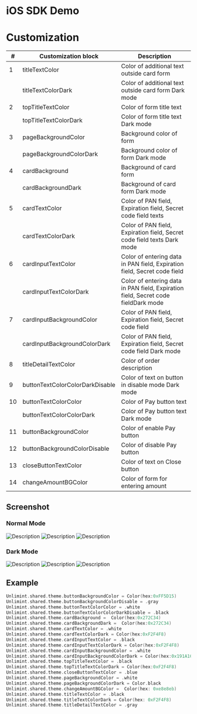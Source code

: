 iOS SDK Demo
========

# Customization


|#  |Customization block            |Description
|---|-------------------------------|----------------------------------------------------------------------------------|
|1  |titleTextColor                 |Color of additional text outside card form                                        |
|   |titleTextColorDark             |Color of additional text outside card form Dark mode                              |
|2  |topTitleTextColor              |Color of form title text                                                          |
|   |topTitleTextColorDark          |Color of form title text Dark mode                                                |
|3  |pageBackgroundColor            |Background color of form                                                          |
|   |pageBackgroundColorDark        |Background color of form Dark mode                                                |
|4  |cardBackground                 |Background of card form                                                           |
|   |cardBackgroundDark             |Background of card form Dark mode                                                 |
|5  |cardTextColor                  |Color of PAN field, Expiration field, Secret code field texts                     |
|   |cardTextColorDark              |Color of PAN field, Expiration field, Secret code field texts Dark mode           |
|6  |cardInputTextColor             |Color of entering data in PAN field, Expiration field, Secret code field          |
|   |cardInputTextColorDark         |Color of entering data in PAN field, Expiration field, Secret code fieldDark mode |
|7  |cardInputBackgroundColor       |Color of PAN field, Expiration field, Secret code field                           |
|   |cardInputBackgroundColorDark   |Color of PAN field, Expiration field, Secret code field Dark mode                 |
|8  |titleDetailTextColor           |Color of order description                                                        |
|9  |buttonTextColorColorDarkDisable|Color of text on button in disable mode Dark mode                                 |
|10 |buttonTextColorColor           |Color of Pay button text                                                          |
|   |buttonTextColorColorDark       |Color of Pay button text Dark mode                                                |
|11 |buttonBackgroundColor          |Color of enable Pay button                                                        |
|12 |buttonBackgroundColorDisable   |Color of disable Pay button                                                       |
|13 |closeButtonTextColor           |Color of text on Close button                                                     |
|14 |changeAmountBGColor            |Color of form for entering amount                                                 |


## Screenshot

### Normal Mode
 
![Description](/Documents/Images/NewCard.png)
![Description](/Documents/Images/NewCardWithData.png)
![Description](/Documents/Images/StatusPage.png)



### Dark Mode

![Description](/Documents/Images/NewCardDark.png)
![Description](/Documents/Images/NewCardWithDataDark.png)
![Description](/Documents/Images/StatusPageDark.png)


## Example

```swift 
Unlimint.shared.theme.buttonBackgroundColor = Color(hex:0xFF5D15)
Unlimint.shared.theme.buttonBackgroundColorDisable = .gray
Unlimint.shared.theme.buttonTextColorColor = .white
Unlimint.shared.theme.buttonTextColorColorDarkDisable = .black
Unlimint.shared.theme.cardBackground =  Color(hex:0x272C34)
Unlimint.shared.theme.cardBackgroundDark =  Color(hex:0x272C34)
Unlimint.shared.theme.cardTextColor = .white
Unlimint.shared.theme.cardTextColorDark = Color(hex:0xF2F4F8)
Unlimint.shared.theme.cardInputTextColor = .black
Unlimint.shared.theme.cardInputTextColorDark = Color(hex:0xF2F4F8)
Unlimint.shared.theme.cardInputBackgroundColor = .white
Unlimint.shared.theme.cardInputBackgroundColorDark = Color(hex:0x191A1C)
Unlimint.shared.theme.topTitleTextColor = .black
Unlimint.shared.theme.topTitleTextColorDark = Color(hex:0xF2F4F8)
Unlimint.shared.theme.closeButtonTextColor = .blue
Unlimint.shared.theme.pageBackgroundColor = .white
Unlimint.shared.theme.pageBackgroundColorDark = Color.black
Unlimint.shared.theme.changeAmountBGColor =  Color(hex: 0xe8e8eb)
Unlimint.shared.theme.titleTextColor = .black
Unlimint.shared.theme.titleTextColorDark = Color(hex: 0xF2F4F8)
Unlimint.shared.theme.titleDetailTextColor = .gray
```
